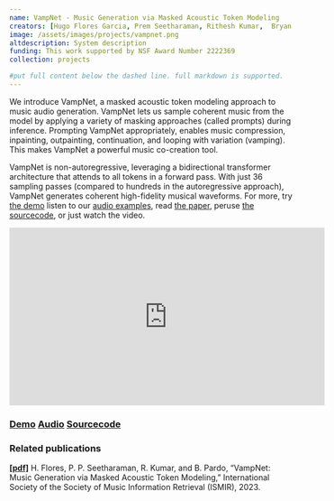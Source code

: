 ```yaml
---
name: VampNet - Music Generation via Masked Acoustic Token Modeling
creators: [Hugo Flores Garcia, Prem Seetharaman, Rithesh Kumar,  Bryan Pardo]
image: /assets/images/projects/vampnet.png
altdescription: System description
funding: This work supported by NSF Award Number 2222369
collection: projects

#put full content below the dashed line. full markdown is supported.
---
```

We introduce VampNet, a masked acoustic token modeling approach to music audio generation. VampNet lets us sample coherent music from the model by applying a variety of masking approaches (called prompts) during inference.  Prompting VampNet appropriately, enables music compression, inpainting, outpainting, continuation, and looping with variation (vamping). This makes VampNet a powerful music co-creation tool. 

VampNet is non-autoregressive, leveraging a bidirectional transformer architecture that attends to all tokens in a forward pass. With just 36 sampling passes (compared to hundreds in the autoregressive approach), VampNet  generates coherent high-fidelity musical waveforms. For more, try [the demo](https://huggingface.co/spaces/descript/vampnet) listen to our [audio examples](https://tinyurl.com/bdfj7rdx), read [the paper](/assets/papers/ismir2023-flores-seetharaman-pardo.pdf), peruse [the sourcecode](https://github.com/hugofloresgarcia/vampnet), or just watch the video.

<iframe width="560" height="315" src="https://www.youtube.com/embed/3XfeWlV9Cp0?si=IZTVX-e6ER_H6kXq" title="YouTube video player" frameborder="0" allow="accelerometer; autoplay; clipboard-write; encrypted-media; gyroscope; picture-in-picture; web-share" allowfullscreen></iframe>

### [Demo](https://huggingface.co/spaces/descript/vampnet) [Audio](https://tinyurl.com/bdfj7rdx) [Sourcecode](https://github.com/hugofloresgarcia/vampnet)

### Related publications
[**[pdf]**](/assets/papers/ismir2023-flores-seetharaman-pardo.pdf) H. Flores, P.  P. Seetharaman, R. Kumar, and B. Pardo, “VampNet: Music Generation via Masked Acoustic Token Modeling,” International Society of the Society of Music Information Retrieval (ISMIR), 2023.


